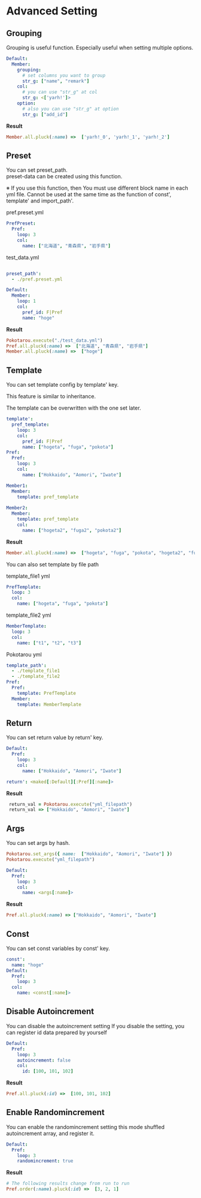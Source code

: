 # Advanced Setting

## Grouping

Grouping is useful function.
Especially useful when setting multiple options.

```yml
Default:
  Member:
    grouping: 
      # set columns you want to group
      str_g: ["name", "remark"]
    col:
      # you can use "str_g" at col
      str_g: <['yarh!']>
    option:
      # also you can use "str_g" at option
      str_g: ["add_id"]

```

__Result__
```ruby
Member.all.pluck(:name) =>  ['yarh!_0', 'yarh!_1', 'yarh!_2']
```

## Preset

You can set preset_path.  
preset-data can be created using this function.

※ If you use this function, then You must use different block name in each yml file.
Cannot be used at the same time as the function of const', template' and import_path'.

pref.preset.yml
```yml
PrefPreset:
  Pref: 
    loop: 3
    col:
      name: ["北海道", "青森県", "岩手県"]
```

test_data.yml
```yml

preset_path':
  - ./pref.preset.yml

Default:
  Member:
    loop: 1
    col:
      pref_id: F|Pref
      name: "hoge"
```

__Result__
```ruby
Pokotarou.execute("./test_data.yml")
Pref.all.pluck(:name) =>  ["北海道", "青森県", "岩手県"]
Member.all.pluck(:name) =>  ["hoge"]
```


## Template

You can set template config by template' key.

This feature is similar to inheritance.

The template can be overwritten with the one set later.

```yml
template':
  pref_template:
    loop: 3
    col:
      pref_id: F|Pref
      name: ["hogeta", "fuga", "pokota"]
Pref:
  Pref: 
    loop: 3
    col:
      name: ["Hokkaido", "Aomori", "Iwate"]

Member1:
  Member:
    template: pref_template
  
Member2:
  Member:
    template: pref_template
    col:
      name: ["hogeta2", "fuga2", "pokota2"]
```

__Result__
```ruby
Member.all.pluck(:name) =>  ["hogeta", "fuga", "pokota", "hogeta2", "fuga2", "pokota2"]
```

You can also set template by file path

template_file1 yml

```yml
PrefTemplate:
  loop: 3
  col:
    name: ["hogeta", "fuga", "pokota"]
```

template_file2 yml

```yml
MemberTemplate:
  loop: 3
  col:
    name: ["t1", "t2", "t3"]
```

Pokotarou yml

```yml
template_path':
  - ./template_file1
  - ./template_file2
Pref:
  Pref: 
    template: PrefTemplate
  Member:
    template: MemberTemplate
```

## Return
You can set return value by return' key.

```yml
Default:
  Pref: 
    loop: 3
    col:
      name: ["Hokkaido", "Aomori", "Iwate"]

return': <maked[:Default][:Pref][:name]>

```

__Result__
```ruby
 return_val = Pokotarou.execute("yml_filepath")
 return_val => ["Hokkaido", "Aomori", "Iwate"]
```

## Args

You can set args by hash.

```ruby
Pokotarou.set_args({ name:  ["Hokkaido", "Aomori", "Iwate"] })
Pokotarou.execute("yml_filepath")
```

```yml
Default:
  Pref: 
    loop: 3
    col:
      name: <args[:name]>
```

__Result__
```ruby
Pref.all.pluck(:name) => ["Hokkaido", "Aomori", "Iwate"]
```

## Const
You can set const variables by const' key.

```yml
const':
  name: "hoge"
Default:
  Pref:
    loop: 3
  col:
    name: <const[:name]>
```

## Disable Autoincrement

You can disable the autoincrement setting
If you disable the setting, you can register id data prepared by yourself

```yml
Default:
  Pref:
    loop: 3
    autoincrement: false
    col:
      id: [100, 101, 102]
```

__Result__
```ruby
Pref.all.pluck(:id) =>  [100, 101, 102]
```

## Enable Randomincrement

You can enable the randomincrement setting
this mode shuffled autoincrement array, and register it.

```yml
Default:
  Pref:
    loop: 3
    randomincrement: true
```

__Result__
```ruby
# The following results change from run to run
Pref.order(:name).pluck(:id) =>  [3, 2, 1]
```